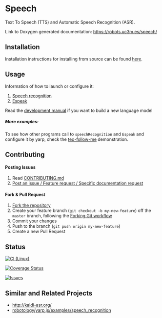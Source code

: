 # Speech

Text To Speech (TTS) and Automatic Speech Recognition (ASR).

Link to Doxygen generated documentation: https://robots.uc3m.es/speech/

## Installation

Installation instructions for installing from source can be found [here](doc/speech-install.md).

## Usage

Information of how to launch or configure it:
1. [Speech recognition](programs/speechRecognition/README.md)
2. [Espeak](programs/espeakServer/README.md)

Read the [development manual](doc/speech-development-manual.md) if you want to build a new language model

##### More examples:
To see how other programs call to `speechRecognition` and  `Espeak` and configure it by yarp, check the [teo-follow-me](https://github.com/roboticslab-uc3m/teo-follow-me/blob/master/programs/followMeDialogueManager/FollowMeDialogueManager.cpp) demonstration.

## Contributing

#### Posting Issues

1. Read [CONTRIBUTING.md](CONTRIBUTING.md)
2. [Post an issue / Feature request / Specific documentation request](https://github.com/roboticslab-uc3m/speech/issues)

#### Fork & Pull Request

1. [Fork the repository](https://github.com/roboticslab-uc3m/speech/fork)
2. Create your feature branch (`git checkout -b my-new-feature`) off the `master` branch, following the [Forking Git workflow](https://www.atlassian.com/git/tutorials/comparing-workflows/forking-workflow)
3. Commit your changes
4. Push to the branch (`git push origin my-new-feature`)
5. Create a new Pull Request

## Status

[![CI (Linux)](https://github.com/roboticslab-uc3m/speech/workflows/Continuous%20Integration/badge.svg)](https://github.com/roboticslab-uc3m/speech/actions)

[![Coverage Status](https://coveralls.io/repos/roboticslab-uc3m/speech/badge.svg)](https://coveralls.io/r/roboticslab-uc3m/speech)

[![Issues](https://img.shields.io/github/issues/roboticslab-uc3m/speech.svg?label=Issues)](https://github.com/roboticslab-uc3m/speech/issues)

## Similar and Related Projects
- http://kaldi-asr.org/
- [robotology/yarp.js/examples/speech_recognition](https://github.com/robotology/yarp.js/tree/master/examples/speech_recognition)
